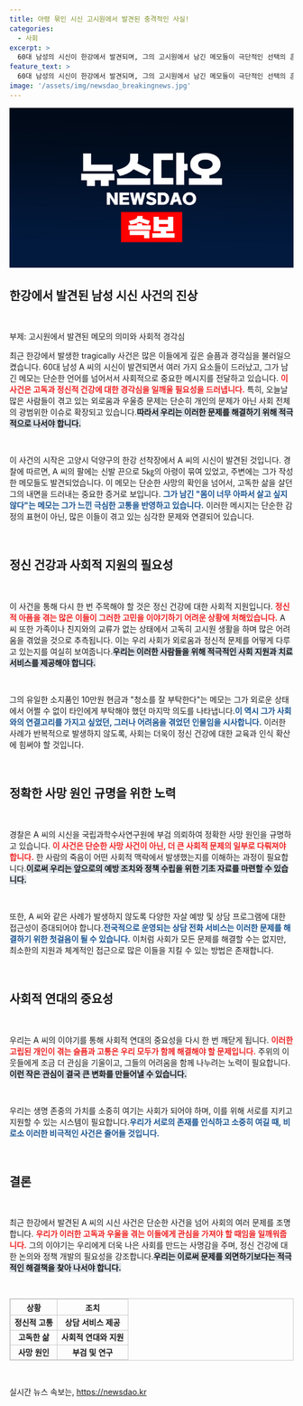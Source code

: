 ```yaml
---
title: 아령 묶인 시신 고시원에서 발견된 충격적인 사실!
categories:
  - 사회
excerpt: >
  60대 남성의 시신이 한강에서 발견되며, 그의 고시원에서 남긴 메모들이 극단적인 선택의 흔적을 남겼습니다. 살고 싶지 않다는 내용의 메모와 함께, 외로운 삶이 드러난 이 사건의 진실은 무엇일까요? 클릭해 확인하세요.
feature_text: >
  60대 남성의 시신이 한강에서 발견되며, 그의 고시원에서 남긴 메모들이 극단적인 선택의 흔적을 남겼습니다. 살고 싶지 않다는 내용의 메모와 함께, 외로운 삶이 드러난 이 사건의 진실은 무엇일까요? 클릭해 확인하세요.
image: '/assets/img/newsdao_breakingnews.jpg'
---
```


<p><img src="/assets/img/newsdao_breakingnews.jpg" alt="pcversion 속보" /></p>

<h2 data-ke-size="size26">한강에서 발견된 남성 시신 사건의 진상</h2>

<p data-ke-size="size16">&nbsp;</p>

<p>부제: 고시원에서 발견된 메모의 의미와 사회적 경각심   </p>

<p>최근 한강에서 발생한 tragically 사건은 많은 이들에게 깊은 슬픔과 경각심을 불러일으켰습니다. 60대 남성 A 씨의 시신이 발견되면서 여러 가지 요소들이 드러났고, 그가 남긴 메모는 단순한 언어를 넘어서서 사회적으로 중요한 메시지를 전달하고 있습니다. <b><span style="color: #ee2323;">이 사건은 고독과 정신적 건강에 대한 경각심을 일깨울 필요성을 드러냅니다.</span></b> 특히, 오늘날 많은 사람들이 겪고 있는 외로움과 우울증 문제는 단순히 개인의 문제가 아닌 사회 전체의 광범위한 이슈로 확장되고 있습니다.<b><span style="background-color: #21538527;">따라서 우리는 이러한 문제를 해결하기 위해 적극적으로 나서야 합니다.</span></b></p>

<p data-ke-size="size16">&nbsp;</p>

<p>이 사건의 시작은 고양시 덕양구의 한강 선착장에서 A 씨의 시신이 발견된 것입니다. 경찰에 따르면, A 씨의 팔에는 신발 끈으로 5㎏의 아령이 묶여 있었고, 주변에는 그가 작성한 메모들도 발견되었습니다. 이 메모는 단순한 사망의 확인을 넘어서, 고독한 삶을 살던 그의 내면을 드러내는 중요한 증거로 보입니다. <b><span style="color: #1a5490;">그가 남긴 "몸이 너무 아파서 살고 싶지 않다"는 메모는 그가 느낀 극심한 고통을 반영하고 있습니다.</span></b> 이러한 메시지는 단순한 감정의 표현이 아닌, 많은 이들이 겪고 있는 심각한 문제와 연결되어 있습니다.</p>

<p data-ke-size="size16">&nbsp;</p>

<h2 data-ke-size="size26">정신 건강과 사회적 지원의 필요성</h2>

<p data-ke-size="size16">&nbsp;</p>

<p>이 사건을 통해 다시 한 번 주목해야 할 것은 정신 건강에 대한 사회적 지원입니다. <b><span style="color: #ee2323;">정신적 아픔을 겪는 많은 이들이 그러한 고민을 이야기하기 어려운 상황에 처해있습니다.</span></b> A 씨 또한 가족이나 친지와의 교류가 없는 상태에서 고독히 고시원 생활을 하며 많은 어려움을 겪었을 것으로 추측됩니다. 이는 우리 사회가 외로움과 정신적 문제를 어떻게 다루고 있는지를 여실히 보여줍니다.<b><span style="background-color: #21538527;">우리는 이러한 사람들을 위해 적극적인 사회 지원과 치료 서비스를 제공해야 합니다.</span></b></p>

<p data-ke-size="size16">&nbsp;</p>

<p>그의 유일한 소지품인 10만원 현금과 "청소를 잘 부탁한다"는 메모는 그가 외로운 상태에서 어쩔 수 없이 타인에게 부탁해야 했던 마지막 의도를 나타냅니다.<b><span style="color: #1a5490;">이 역시 그가 사회와의 연결고리를 가지고 싶었던, 그러나 어려움을 겪었던 인물임을 시사합니다.</span></b> 이러한 사례가 반복적으로 발생하지 않도록, 사회는 더욱이 정신 건강에 대한 교육과 인식 확산에 힘써야 할 것입니다.</p>

<p data-ke-size="size16">&nbsp;</p>

<h2 data-ke-size="size26">정확한 사망 원인 규명을 위한 노력</h2>

<p data-ke-size="size16">&nbsp;</p>

<p>경찰은 A 씨의 시신을 국립과학수사연구원에 부검 의뢰하여 정확한 사망 원인을 규명하고 있습니다. <b><span style="color: #ee2323;">이 사건은 단순한 사망 사건이 아닌, 더 큰 사회적 문제의 일부로 다뤄져야 합니다.</span></b> 한 사람의 죽음이 어떤 사회적 맥락에서 발생했는지를 이해하는 과정이 필요합니다.<b><span style="background-color: #21538527;">이로써 우리는 앞으로의 예방 조치와 정책 수립을 위한 기초 자료를 마련할 수 있습니다.</span></b></p>

<p data-ke-size="size16">&nbsp;</p>

<p>또한, A 씨와 같은 사례가 발생하지 않도록 다양한 자살 예방 및 상담 프로그램에 대한 접근성이 증대되어야 합니다.<b><span style="color: #1a5490;">전국적으로 운영되는 상담 전화 서비스는 이러한 문제를 해결하기 위한 첫걸음이 될 수 있습니다.</span></b> 이처럼 사회가 모든 문제를 해결할 수는 없지만, 최소한의 지원과 체계적인 접근으로 많은 이들을 지킬 수 있는 방법은 존재합니다.</p>

<p data-ke-size="size16">&nbsp;</p>

<h2 data-ke-size="size26">사회적 연대의 중요성</h2>

<p data-ke-size="size16">&nbsp;</p>

<p>우리는 A 씨의 이야기를 통해 사회적 연대의 중요성을 다시 한 번 깨닫게 됩니다. <b><span style="color: #ee2323;">이러한 고립된 개인이 겪는 슬픔과 고통은 우리 모두가 함께 해결해야 할 문제입니다.</span></b> 주위의 이웃들에게 조금 더 관심을 기울이고, 그들의 어려움을 함께 나누려는 노력이 필요합니다.<b><span style="background-color: #21538527;">이런 작은 관심이 결국 큰 변화를 만들어낼 수 있습니다.</span></b></p>

<p data-ke-size="size16">&nbsp;</p>

<p>우리는 생명 존중의 가치를 소중히 여기는 사회가 되어야 하며, 이를 위해 서로를 지키고 지원할 수 있는 시스템이 필요합니다.<b><span style="color: #1a5490;">우리가 서로의 존재를 인식하고 소중히 여길 때, 비로소 이러한 비극적인 사건은 줄어들 것입니다.</span></b></p>

<p data-ke-size="size16">&nbsp;</p>

<h2 data-ke-size="size26">결론</h2>

<p data-ke-size="size16">&nbsp;</p>

<p>최근 한강에서 발견된 A 씨의 시신 사건은 단순한 사건을 넘어 사회의 여러 문제를 조명합니다. <b><span style="color: #ee2323;">우리가 이러한 고독과 우울을 겪는 이들에게 관심을 가져야 할 때임을 일깨워줍니다.</span></b> 그의 이야기는 우리에게 더욱 나은 사회를 만드는 사명감을 주며, 정신 건강에 대한 논의와 정책 개발의 필요성을 강조합니다.<b><span style="background-color: #21538527;">우리는 이로써 문제를 외면하기보다는 적극적인 해결책을 찾아 나서야 합니다.</span></b></p>

<p data-ke-size="size16">&nbsp;</p>

<table style="width: 100%; border-collapse: collapse; border: 1px solid #ccc;">
    <tr>
        <th style="text-align: center; border: 1px solid #ccc;"><b>상황</b></th>
        <th style="text-align: center; border: 1px solid #ccc;"><b>조치</b></th>
    </tr>
    <tr>
        <td style="text-align: center; border: 1px solid #ccc;"><b>정신적 고통</b></td>
        <td style="text-align: center; border: 1px solid #ccc;"><b>상담 서비스 제공</b></td>
    </tr>
    <tr>
        <td style="text-align: center; border: 1px solid #ccc;"><b>고독한 삶</b></td>
        <td style="text-align: center; border: 1px solid #ccc;"><b>사회적 연대와 지원</b></td>
    </tr>
    <tr>
        <td style="text-align: center; border: 1px solid #ccc;"><b>사망 원인</b></td>
        <td style="text-align: center; border: 1px solid #ccc;"><b>부검 및 연구</b></td>
    </tr>
</table>

<p data-ke-size="size16">&nbsp;</p>
실시간 뉴스 속보는, <a href="https://newsdao.kr" rel="dofollow">https://newsdao.kr</a>


